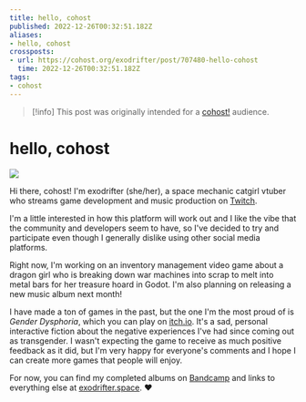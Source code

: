 ```yaml
---
title: hello, cohost
published: 2022-12-26T00:32:51.182Z
aliases:
- hello, cohost
crossposts:
- url: https://cohost.org/exodrifter/post/707480-hello-cohost
  time: 2022-12-26T00:32:51.182Z
tags:
- cohost
---
```


> [!info]
> This post was originally intended for a [cohost!](../tags/cohost.md) audience.

# hello, cohost

![](20221226-welcome-to-cohost.png)

Hi there, cohost! I'm exodrifter (she/her), a space mechanic catgirl vtuber who streams game development and music production on [Twitch](https://www.twitch.tv/exodrifter_).

I'm a little interested in how this platform will work out and I like the vibe that the community and developers seem to have, so I've decided to try and participate even though I generally dislike using other social media platforms.

Right now, I'm working on an inventory management video game about a dragon girl who is breaking down war machines into scrap to melt into metal bars for her treasure hoard in Godot. I'm also planning on releasing a new music album next month!

I have made a ton of games in the past, but the one I'm the most proud of is _Gender Dysphoria_, which you can play on [itch.io](https://exodrifter.itch.io/gender-dysphoria). It's a sad, personal interactive fiction about the negative experiences I've had since coming out as transgender. I wasn't expecting the game to receive as much positive feedback as it did, but I'm very happy for everyone's comments and I hope I can create more games that people will enjoy.

For now, you can find my completed albums on [Bandcamp](https://music.exodrifter.space) and links to everything else at [exodrifter.space](https://exodrifter.space). ❤️
